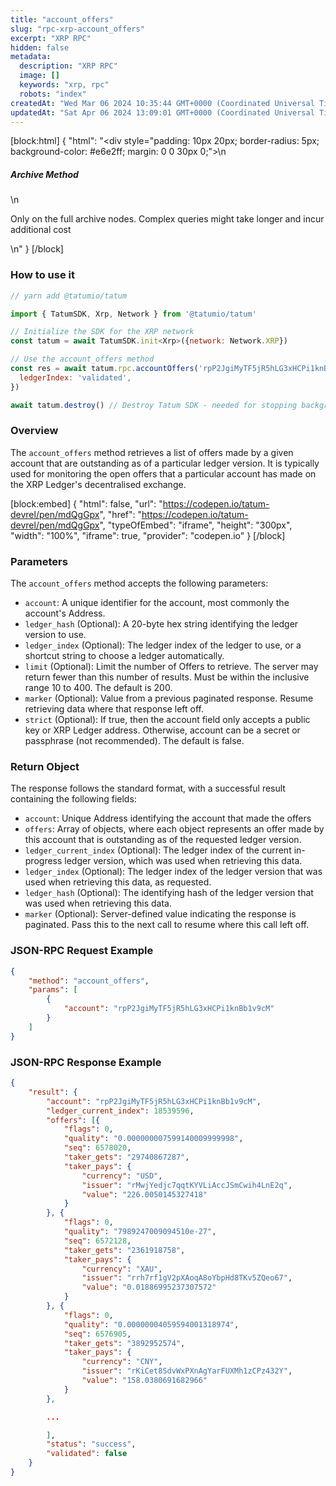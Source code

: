 ```yaml
---
title: "account_offers"
slug: "rpc-xrp-account_offers"
excerpt: "XRP RPC"
hidden: false
metadata: 
  description: "XRP RPC"
  image: []
  keywords: "xrp, rpc"
  robots: "index"
createdAt: "Wed Mar 06 2024 10:35:44 GMT+0000 (Coordinated Universal Time)"
updatedAt: "Sat Apr 06 2024 13:09:01 GMT+0000 (Coordinated Universal Time)"
---
```

[block:html]
{
  "html": "<div style=\"padding: 10px 20px; border-radius: 5px; background-color: #e6e2ff; margin: 0 0 30px 0;\">\n  <h5>Archive Method</h5>\n  <p>Only on the full archive nodes. Complex queries might take longer and incur additional cost</p>\n</div>"
}
[/block]


### How to use it

```javascript
// yarn add @tatumio/tatum

import { TatumSDK, Xrp, Network } from '@tatumio/tatum'

// Initialize the SDK for the XRP network
const tatum = await TatumSDK.init<Xrp>({network: Network.XRP})

// Use the account_offers method
const res = await tatum.rpc.accountOffers('rpP2JgiMyTF5jR5hLG3xHCPi1knBb1v9cM', {
  ledgerIndex: 'validated',
})

await tatum.destroy() // Destroy Tatum SDK - needed for stopping background jobs
```

### Overview

The `account_offers` method retrieves a list of offers made by a given account that are outstanding as of a particular ledger version. It is typically used for monitoring the open offers that a particular account has made on the XRP Ledger's decentralised exchange.

[block:embed]
{
  "html": false,
  "url": "https://codepen.io/tatum-devrel/pen/mdQgGpx",
  "href": "https://codepen.io/tatum-devrel/pen/mdQgGpx",
  "typeOfEmbed": "iframe",
  "height": "300px",
  "width": "100%",
  "iframe": true,
  "provider": "codepen.io"
}
[/block]

### Parameters

The `account_offers` method accepts the following parameters:

- `account`: A unique identifier for the account, most commonly the account's Address.
- `ledger_hash` (Optional): A 20-byte hex string identifying the ledger version to use.
- `ledger_index` (Optional): The ledger index of the ledger to use, or a shortcut string to choose a ledger automatically.
- `limit` (Optional): Limit the number of Offers to retrieve. The server may return fewer than this number of results. Must be within the inclusive range 10 to 400. The default is 200.
- `marker` (Optional): Value from a previous paginated response. Resume retrieving data where that response left off.
- `strict` (Optional): If true, then the account field only accepts a public key or XRP Ledger address. Otherwise, account can be a secret or passphrase (not recommended). The default is false.

### Return Object

The response follows the standard format, with a successful result containing the following fields:

- `account`: Unique Address identifying the account that made the offers
- `offers`: Array of objects, where each object represents an offer made by this account that is outstanding as of the requested ledger version.
- `ledger_current_index` (Optional): The ledger index of the current in-progress ledger version, which was used when retrieving this data.
- `ledger_index` (Optional): The ledger index of the ledger version that was used when retrieving this data, as requested.
- `ledger_hash` (Optional): The identifying hash of the ledger version that was used when retrieving this data.
- `marker` (Optional): Server-defined value indicating the response is paginated. Pass this to the next call to resume where this call left off.

### JSON-RPC Request Example

```json
{
    "method": "account_offers",
    "params": [
        {
            "account": "rpP2JgiMyTF5jR5hLG3xHCPi1knBb1v9cM"
        }
    ]
}
```

### JSON-RPC Response Example

```json
{
    "result": {
        "account": "rpP2JgiMyTF5jR5hLG3xHCPi1knBb1v9cM",
        "ledger_current_index": 18539596,
        "offers": [{
            "flags": 0,
            "quality": "0.000000007599140009999998",
            "seq": 6578020,
            "taker_gets": "29740867287",
            "taker_pays": {
                "currency": "USD",
                "issuer": "rMwjYedjc7qqtKYVLiAccJSmCwih4LnE2q",
                "value": "226.0050145327418"
            }
        }, {
            "flags": 0,
            "quality": "7989247009094510e-27",
            "seq": 6572128,
            "taker_gets": "2361918758",
            "taker_pays": {
                "currency": "XAU",
                "issuer": "rrh7rf1gV2pXAoqA8oYbpHd8TKv5ZQeo67",
                "value": "0.01886995237307572"
            }
        }, {
            "flags": 0,
            "quality": "0.00000004059594001318974",
            "seq": 6576905,
            "taker_gets": "3892952574",
            "taker_pays": {
                "currency": "CNY",
                "issuer": "rKiCet8SdvWxPXnAgYarFUXMh1zCPz432Y",
                "value": "158.0380691682966"
            }
        },

        ...

        ],
        "status": "success",
        "validated": false
    }
}
```
